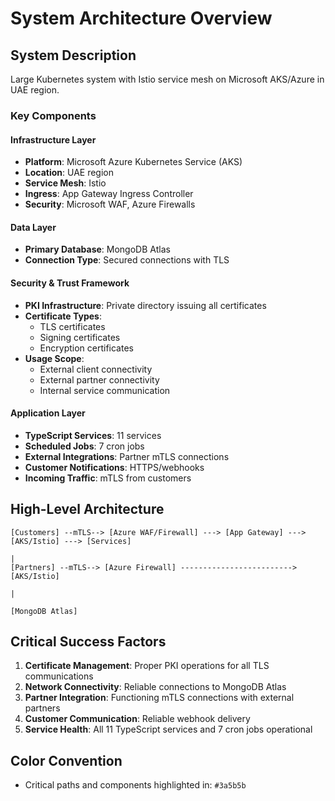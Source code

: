# System Architecture Overview

## System Description

Large Kubernetes system with Istio service mesh on Microsoft AKS/Azure in UAE region.

### Key Components

#### Infrastructure Layer
- **Platform**: Microsoft Azure Kubernetes Service (AKS)
- **Location**: UAE region
- **Service Mesh**: Istio
- **Ingress**: App Gateway Ingress Controller
- **Security**: Microsoft WAF, Azure Firewalls

#### Data Layer
- **Primary Database**: MongoDB Atlas
- **Connection Type**: Secured connections with TLS

#### Security & Trust Framework
- **PKI Infrastructure**: Private directory issuing all certificates
- **Certificate Types**:
  - TLS certificates
  - Signing certificates  
  - Encryption certificates
- **Usage Scope**: 
  - External client connectivity
  - External partner connectivity
  - Internal service communication

#### Application Layer
- **TypeScript Services**: 11 services
- **Scheduled Jobs**: 7 cron jobs
- **External Integrations**: Partner mTLS connections
- **Customer Notifications**: HTTPS/webhooks
- **Incoming Traffic**: mTLS from customers

## High-Level Architecture

```
[Customers] --mTLS--> [Azure WAF/Firewall] ---> [App Gateway] ---> [AKS/Istio] ---> [Services]
                                                                      |
[Partners] --mTLS--> [Azure Firewall] -------------------------> [AKS/Istio]
                                                                      |
                                                                 [MongoDB Atlas]
```

## Critical Success Factors

1. **Certificate Management**: Proper PKI operations for all TLS communications
2. **Network Connectivity**: Reliable connections to MongoDB Atlas
3. **Partner Integration**: Functioning mTLS connections with external partners
4. **Customer Communication**: Reliable webhook delivery
5. **Service Health**: All 11 TypeScript services and 7 cron jobs operational

## Color Convention
- Critical paths and components highlighted in: `#3a5b5b`